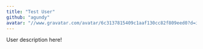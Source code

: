 ```yaml
---
title: "Test User"
github: "agundy"
avatar: "//www.gravatar.com/avatar/6c3137815409c1aaf130cc82f809eed0?d=identicon"
---
```


User description here!
